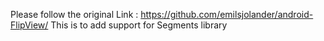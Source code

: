 Please follow the original Link : https://github.com/emilsjolander/android-FlipView/
This is to add support for Segments library
